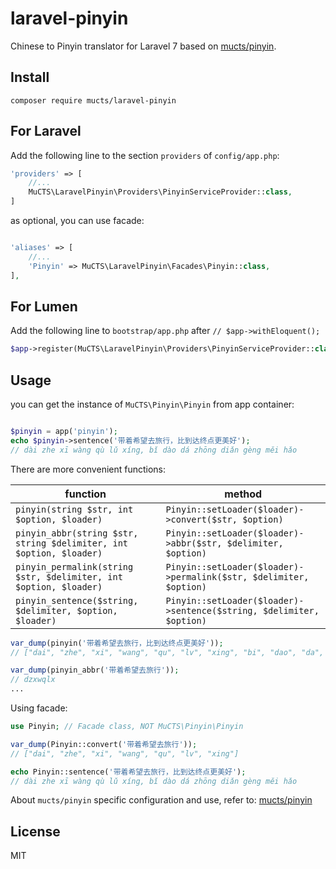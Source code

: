 # laravel-pinyin
Chinese to Pinyin translator for Laravel 7 based on [mucts/pinyin](https://github.com/mucts/pinyin).


## Install

```shell
composer require mucts/laravel-pinyin
```

## For Laravel

Add the following line to the section `providers` of `config/app.php`:

```php
'providers' => [
    //...
    MuCTS\LaravelPinyin\Providers\PinyinServiceProvider::class,
]
```

as optional, you can use facade:

```php

'aliases' => [
    //...
    'Pinyin' => MuCTS\LaravelPinyin\Facades\Pinyin::class,
],
```

## For Lumen

Add the following line to `bootstrap/app.php` after `// $app->withEloquent();`

```php
$app->register(MuCTS\LaravelPinyin\Providers\PinyinServiceProvider::class);
```

## Usage

you can get the instance of `MuCTS\Pinyin\Pinyin` from app container:

```php

$pinyin = app('pinyin');
echo $pinyin->sentence('带着希望去旅行，比到达终点更美好');
// dài zhe xī wàng qù lǔ xíng, bǐ dào dá zhōng diǎn gèng měi hǎo
```

There are more convenient functions:

|  function      | method                                                |
| -------------  | --------------------------------------------------- |
| `pinyin(string $str, int $option, $loader)`     | `Pinyin::setLoader($loader)->convert($str, $option)`                              |
| `pinyin_abbr(string $str, string $delimiter, int $option, $loader)`     | `Pinyin::setLoader($loader)->abbr($str, $delimiter, $option)`                                        |
| `pinyin_permalink(string $str, $delimiter, int $option, $loader)` | `Pinyin::setLoader($loader)->permalink($str, $delimiter, $option)`                         |
| `pinyin_sentence($string, $delimiter, $option, $loader)` | `Pinyin::setLoader($loader)->sentence($string, $delimiter, $option)`                         |

```php
var_dump(pinyin('带着希望去旅行，比到达终点更美好'));
// ["dai", "zhe", "xi", "wang", "qu", "lv", "xing", "bi", "dao", "da", "zhong", "dian", "geng", "mei", "hao"]

var_dump(pinyin_abbr('带着希望去旅行'));
// dzxwqlx
...
```

Using facade:

```php
use Pinyin; // Facade class, NOT MuCTS\Pinyin\Pinyin

var_dump(Pinyin::convert('带着希望去旅行'));
// ["dai", "zhe", "xi", "wang", "qu", "lv", "xing"]

echo Pinyin::sentence('带着希望去旅行，比到达终点更美好');
// dài zhe xī wàng qù lǔ xíng, bǐ dào dá zhōng diǎn gèng měi hǎo

```

About `mucts/pinyin` specific configuration and use, refer to: [mucts/pinyin](https://github.com/mucts/pinyin)

## License

MIT